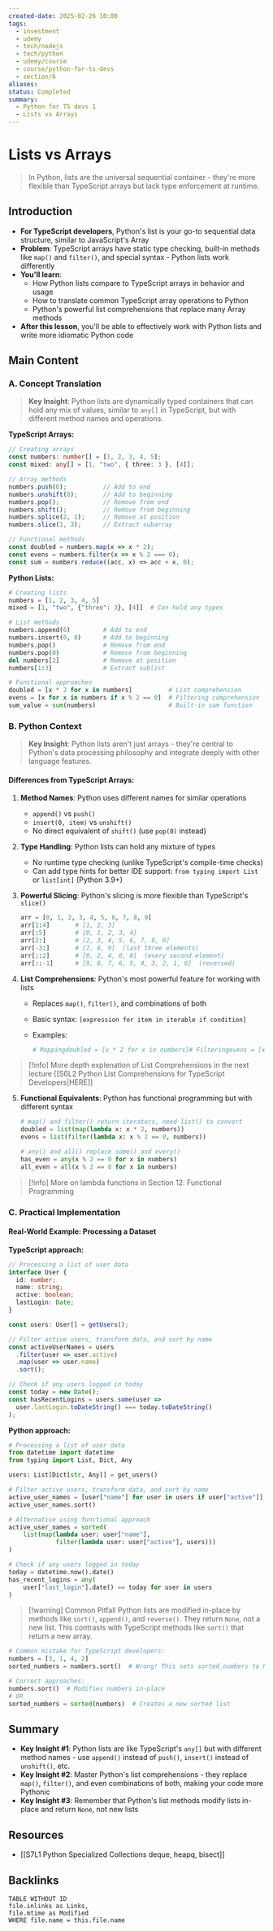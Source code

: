 ```yaml
---
created-date: 2025-02-26 10:00
tags:
  - investment
  - udemy
  - tech/nodejs
  - tech/python
  - udemy/course
  - course/python-for-ts-devs
  - section/6
aliases: 
status: Completed
summary:
  - Python for TS devs 1
  - Lists vs Arrays
---
```



# Lists vs Arrays

> In Python, lists are the universal sequential container - they're more flexible than TypeScript arrays but lack type enforcement at runtime.

## Introduction

- **For TypeScript developers**, Python's list is your go-to sequential data structure, similar to JavaScript's Array
- **Problem**: TypeScript arrays have static type checking, built-in methods like `map()` and `filter()`, and special syntax - Python lists work differently
- **You'll learn**:
    - How Python lists compare to TypeScript arrays in behavior and usage
    - How to translate common TypeScript array operations to Python
    - Python's powerful list comprehensions that replace many Array methods
- **After this lesson**, you'll be able to effectively work with Python lists and write more idiomatic Python code

## Main Content

### A. Concept Translation

> **Key Insight**: Python lists are dynamically typed containers that can hold any mix of values, similar to `any[]` in TypeScript, but with different method names and operations.

**TypeScript Arrays:**

```typescript
// Creating arrays
const numbers: number[] = [1, 2, 3, 4, 5];
const mixed: any[] = [1, "two", { three: 3 }, [4]];

// Array methods
numbers.push(6);          // Add to end
numbers.unshift(0);       // Add to beginning
numbers.pop();            // Remove from end
numbers.shift();          // Remove from beginning
numbers.splice(2, 1);     // Remove at position
numbers.slice(1, 3);      // Extract subarray

// Functional methods
const doubled = numbers.map(x => x * 2);
const evens = numbers.filter(x => x % 2 === 0);
const sum = numbers.reduce((acc, x) => acc + x, 0);
```

**Python Lists:**

```python
# Creating lists
numbers = [1, 2, 3, 4, 5]
mixed = [1, "two", {"three": 3}, [4]]  # Can hold any types

# List methods
numbers.append(6)         # Add to end
numbers.insert(0, 0)      # Add to beginning
numbers.pop()             # Remove from end
numbers.pop(0)            # Remove from beginning
del numbers[2]            # Remove at position
numbers[1:3]              # Extract sublist

# Functional approaches
doubled = [x * 2 for x in numbers]          # List comprehension
evens = [x for x in numbers if x % 2 == 0]  # Filtering comprehension
sum_value = sum(numbers)                    # Built-in sum function
```

### B. Python Context

> **Key Insight**: Python lists aren't just arrays - they're central to Python's data processing philosophy and integrate deeply with other language features.

#### Differences from TypeScript Arrays:

1. **Method Names**: Python uses different names for similar operations
    
    - `append()` vs `push()`
    - `insert(0, item)` vs `unshift()`
    - No direct equivalent of `shift()` (use `pop(0)` instead)
2. **Type Handling**: Python lists can hold any mixture of types
    
    - No runtime type checking (unlike TypeScript's compile-time checks)
    - Can add type hints for better IDE support: `from typing import List` or `list[int]` (Python 3.9+)
3. **Powerful Slicing**: Python's slicing is more flexible than TypeScript's `slice()`
    
    ```python
    arr = [0, 1, 2, 3, 4, 5, 6, 7, 8, 9]
    arr[1:4]       # [1, 2, 3]
    arr[:5]        # [0, 1, 2, 3, 4]
    arr[2:]        # [2, 3, 4, 5, 6, 7, 8, 9]
    arr[-3:]       # [7, 8, 9]  (last three elements)
    arr[::2]       # [0, 2, 4, 6, 8]  (every second element)
    arr[::-1]      # [9, 8, 7, 6, 5, 4, 3, 2, 1, 0]  (reversed)
    ```
    
4. **List Comprehensions**: Python's most powerful feature for working with lists
    
    - Replaces `map()`, `filter()`, and combinations of both
    - Basic syntax: `[expression for item in iterable if condition]`
    - Examples:
        
        ```python
        # Mappingdoubled = [x * 2 for x in numbers]# Filteringevens = [x for x in numbers if x % 2 == 0]# Bothdoubled_evens = [x * 2 for x in numbers if x % 2 == 0]
        ```

>[!info] More depth explenation of List Comprehensions in the next lecture [[S6L2 Python List Comprehensions for TypeScript Developers|HERE]]
        
5. **Functional Equivalents**: Python has functional programming but with different syntax
    
    ```python
    # map() and filter() return iterators, need list() to convert
    doubled = list(map(lambda x: x * 2, numbers))
    evens = list(filter(lambda x: x % 2 == 0, numbers))
    
    # any() and all() replace some() and every()
    has_even = any(x % 2 == 0 for x in numbers)
    all_even = all(x % 2 == 0 for x in numbers)
    ```
    

> [!info] More on lambda functions in Section 12: Functional Programming

### C. Practical Implementation

#### Real-World Example: Processing a Dataset

**TypeScript approach:**

```typescript
// Processing a list of user data
interface User {
  id: number;
  name: string;
  active: boolean;
  lastLogin: Date;
}

const users: User[] = getUsers();

// Filter active users, transform data, and sort by name
const activeUserNames = users
  .filter(user => user.active)
  .map(user => user.name)
  .sort();

// Check if any users logged in today
const today = new Date();
const hasRecentLogins = users.some(user => 
  user.lastLogin.toDateString() === today.toDateString()
);
```

**Python approach:**

```python
# Processing a list of user data
from datetime import datetime
from typing import List, Dict, Any

users: List[Dict[str, Any]] = get_users()

# Filter active users, transform data, and sort by name
active_user_names = [user["name"] for user in users if user["active"]]
active_user_names.sort()

# Alternative using functional approach
active_user_names = sorted(
    list(map(lambda user: user["name"], 
             filter(lambda user: user["active"], users)))
)

# Check if any users logged in today
today = datetime.now().date()
has_recent_logins = any(
    user["last_login"].date() == today for user in users
)
```

> [!warning] Common Pitfall Python lists are modified in-place by methods like `sort()`, `append()`, and `reverse()`. They return `None`, not a new list. This contrasts with TypeScript methods like `sort()` that return a new array.

```python
# Common mistake for TypeScript developers:
numbers = [3, 1, 4, 2]
sorted_numbers = numbers.sort()  # Wrong! This sets sorted_numbers to None

# Correct approaches:
numbers.sort()  # Modifies numbers in-place
# OR
sorted_numbers = sorted(numbers)  # Creates a new sorted list
```


## Summary

- **Key Insight #1**: Python lists are like TypeScript's `any[]` but with different method names - use `append()` instead of `push()`, `insert()` instead of `unshift()`, etc.
- **Key Insight #2**: Master Python's list comprehensions - they replace `map()`, `filter()`, and even combinations of both, making your code more Pythonic
- **Key Insight #3**: Remember that Python's list methods modify lists in-place and return `None`, not new lists

## Resources
- [[S7L1 Python Specialized Collections deque, heapq, bisect]]

## Backlinks
```dataview
TABLE WITHOUT ID 
file.inlinks as Links,
file.mtime as Modified
WHERE file.name = this.file.name
```